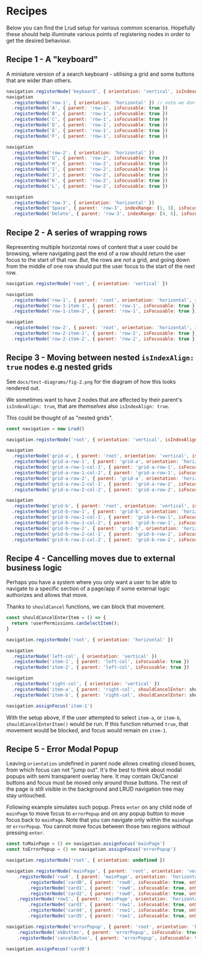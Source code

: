 # Recipes

Below you can find the Lrud setup for various common scenarios. Hopefully these should help illuminate various points of registering nodes in order to get the desired behaviour.

## Recipe 1 - A "keyboard"

A miniature version of a search keyboard - utilising a grid and some buttons that are wider than others.

```js
navigation.registerNode('keyboard', { orientation: 'vertical', isIndexAlign: true })
navigation
  .registerNode('row-1', { orientation: 'horizontal' }) // note we don't explicitly set the parent - so Lrud assumes the root node
  .registerNode('A', { parent: 'row-1', isFocusable: true })
  .registerNode('B', { parent: 'row-1', isFocusable: true })
  .registerNode('C', { parent: 'row-1', isFocusable: true })
  .registerNode('D', { parent: 'row-1', isFocusable: true })
  .registerNode('E', { parent: 'row-1', isFocusable: true })
  .registerNode('F', { parent: 'row-1', isFocusable: true })

navigation
  .registerNode('row-2', { orientation: 'horizontal' })
  .registerNode('G', { parent: 'row-2', isFocusable: true })
  .registerNode('H', { parent: 'row-2', isFocusable: true })
  .registerNode('I', { parent: 'row-2', isFocusable: true })
  .registerNode('J', { parent: 'row-2', isFocusable: true })
  .registerNode('K', { parent: 'row-2', isFocusable: true })
  .registerNode('L', { parent: 'row-2', isFocusable: true })

navigation
  .registerNode('row-3', { orientation: 'horizontal' })
  .registerNode('Space', { parent: 'row-3', indexRange: [1, 3], isFocusable: true })    // these buttons are wider, so are given index ranges
  .registerNode('Delete', { parent: 'row-3', indexRange: [4, 6], isFocusable: true })   // these buttons are wider, so are given index ranges
```

## Recipe 2 - A series of wrapping rows

Representing multiple horizontal rows of content that a user could be browsing, where navigating past the end of a row should return the user focus to the start of that row. _But_, the rows are _not_ a grid, and going down from the middle of one row should put the user focus to the start of the next row.

```js
navigation.registerNode('root', { orientation: 'vertical' })

navigation
  .registerNode('row-1', { parent: 'root', orientation: 'horizontal', isWrapping: true })
  .registerNode('row-1-item-1', { parent: 'row-1', isFocusable: true })
  .registerNode('row-1-item-2', { parent: 'row-1', isFocusable: true })

navigation
  .registerNode('row-2', { parent: 'root', orientation: 'horizontal', isWrapping: true })
  .registerNode('row-2-item-1', { parent: 'row-2', isFocusable: true })
  .registerNode('row-2-item-2', { parent: 'row-2', isFocusable: true })
```

## Recipe 3 - Moving between nested `isIndexAlign: true` nodes e.g nested grids

See `docs/test-diagrams/fig-2.png` for the diagram of how this looks rendered out.

We sometimes want to have 2 nodes that are affected by their parent's `isIndexAlign: true`, that are _themselves_ also `isIndexAlign: true`.

This could be thought of as "nested grids".

```js
const navigation = new Lrud()

navigation.registerNode('root', { orientation: 'vertical', isIndexAlign: true })

navigation
  .registerNode('grid-a', { parent: 'root', orientation: 'vertical', isIndexAlign: true })
  .registerNode('grid-a-row-1', { parent: 'grid-a', orientation: 'horizontal' })
  .registerNode('grid-a-row-1-col-1', { parent: 'grid-a-row-1', isFocusable: true })
  .registerNode('grid-a-row-1-col-2', { parent: 'grid-a-row-1', isFocusable: true })
  .registerNode('grid-a-row-2', { parent: 'grid-a', orientation: 'horizontal' })
  .registerNode('grid-a-row-2-col-1', { parent: 'grid-a-row-2', isFocusable: true })
  .registerNode('grid-a-row-2-col-2', { parent: 'grid-a-row-2', isFocusable: true })

navigation
  .registerNode('grid-b', { parent: 'root', orientation: 'vertical', isIndexAlign: true })
  .registerNode('grid-b-row-1', { parent: 'grid-b', orientation: 'horizontal' })
  .registerNode('grid-b-row-1-col-1', { parent: 'grid-b-row-1', isFocusable: true })
  .registerNode('grid-b-row-1-col-2', { parent: 'grid-b-row-1', isFocusable: true })
  .registerNode('grid-b-row-2', { parent: 'grid-b', orientation: 'horizontal' })
  .registerNode('grid-b-row-2-col-1', { parent: 'grid-b-row-2', isFocusable: true })
  .registerNode('grid-b-row-2-col-2', { parent: 'grid-b-row-2', isFocusable: true })
```

## Recipe 4 - Cancelling moves due to external business logic

Perhaps you have a system where you only want a user to be able to navigate to a specific section of a page/app if some external logic authorizes and allows that move.

Thanks to `shouldCancel` functions, we can block that movement.

```js
const shouldCancelEnterItem = () => {
  return !userPermissions.canSelectItem();
}

navigation.registerNode('root', { orientation: 'horizontal' })

navigation
  .registerNode('left-col', { orientation: 'vertical' })
  .registerNode('item-1', { parent: 'left-col', isFocusable: true })
  .registerNode('item-2', { parent: 'left-col', isFocusable: true })

navigation
  .registerNode('right-col', { orientation: 'vertical' })
  .registerNode('item-a', { parent: 'right-col', shouldCancelEnter: shouldCancelEnterItem, isFocusable: true })
  .registerNode('item-b', { parent: 'right-col', shouldCancelEnter: shouldCancelEnterItem, isFocusable: true })

navigation.assignFocus('item-1')
```

With the setup above, if the user attempted to select `item-a`, or `item-b`, `shouldCancelEnterItem()` would be run. If this function returned `true`, that movement would be blocked, and focus would remain on `item-1`.

## Recipe 5 - Error Modal Popup

Leaving `orientation` undefined in parent node allows creating closed boxes, from which focus can not "jump out". It's the best to think about modal popups with semi transparent overlay here. It may contain Ok/Cancel buttons and focus must be moved only around those buttons. The rest of the page is still visible in the background and LRUD navigation tree may stay untouched.

Following example simulates such popup. Press `enter` on any child node of `mainPage` to move focus to `errorPopup` and on any popup button to move focus back to `mainPage`. Note that you can navigate only within the `mainPage` or `errorPopup`. You cannot move focus between those two regions without pressing `enter`.

```js
const toMainPage = () => navigation.assignFocus('mainPage')
const toErrorPopup = () => navigation.assignFocus('errorPopup')

navigation.registerNode('root', { orientation: undefined })

navigation.registerNode('mainPage', { parent: 'root', orientation: 'vertical', isIndexAlign: true })
    .registerNode('row0', { parent: 'mainPage', orientation: 'horizontal' })
        .registerNode('card0', { parent: 'row0', isFocusable: true, onSelect: toErrorPopup })
        .registerNode('card1', { parent: 'row0', isFocusable: true, onSelect: toErrorPopup })
        .registerNode('card2', { parent: 'row0', isFocusable: true, onSelect: toErrorPopup })
    .registerNode('row1', { parent: 'mainPage', orientation: 'horizontal' })
        .registerNode('card3', { parent: 'row1', isFocusable: true, onSelect: toErrorPopup })
        .registerNode('card4', { parent: 'row1', isFocusable: true, onSelect: toErrorPopup })
        .registerNode('card5', { parent: 'row1', isFocusable: true, onSelect: toErrorPopup })

navigation.registerNode('errorPopup', { parent: 'root', orientation: 'horizontal' })
    .registerNode('okButton', { parent: 'errorPopup', isFocusable: true, onSelect: toMainPage })
    .registerNode('cancelButon', { parent: 'errorPopup', isFocusable: true, onSelect: toMainPage })

navigation.assignFocus('card0')
```
